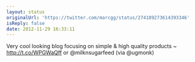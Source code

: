 ```yaml
---
layout: status
originalUrl: 'https://twitter.com/marcgg/status/274189273614393346'
isReply: false
date: 2012-11-29 16:33:11
---
```


Very cool looking blog focusing on simple &amp; high quality products ~ http://t.co/WPGWaQff or @milknsugarfeed (via @ugmonk)

